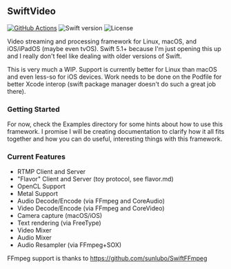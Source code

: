 ## SwiftVideo

[![GitHub Actions](https://img.shields.io/endpoint.svg?url=https%3A%2F%2Factions-badge.atrox.dev%2Funpause-live%2FSwiftVideo%2Fbadge&label=build&logo=none)](https://actions-badge.atrox.dev/unpause-live/SwiftVideo/goto)
![Swift version](https://img.shields.io/badge/swift-5-orange.svg)
![License](https://img.shields.io/github/license/unpause-live/SwiftVideo)


Video streaming and processing framework for Linux, macOS, and iOS/iPadOS (maybe even tvOS).  Swift 5.1+ because I'm just opening this up and I really don't feel like dealing with older versions of Swift.

This is very much a WIP.  Support is currently better for Linux than macOS and even less-so for iOS devices.  Work needs to be done on the Podfile for better Xcode interop (swift package manager doesn't do such a great job there).


### Getting Started

For now, check the Examples directory for some hints about how to use this framework.  I promise I will be creating
documentation to clarify how it all fits together and how you can do useful, interesting things with this framework.

### Current Features

- RTMP Client and Server
- "Flavor" Client and Server (toy protocol, see flavor.md)
- OpenCL Support
- Metal Support
- Audio Decode/Encode (via FFmpeg and CoreAudio)
- Video Decode/Encode (via FFmpeg and CoreVideo)
- Camera capture (macOS/iOS)
- Text rendering (via FreeType)
- Video Mixer
- Audio Mixer
- Audio Resampler (via FFmpeg+SOX)


FFmpeg support is thanks to https://github.com/sunlubo/SwiftFFmpeg
